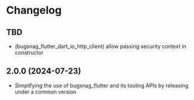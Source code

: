 # Changelog

## TBD

* (bugsnag_flutter_dart_io_http_client) allow passing security context in constructor

## 2.0.0 (2024-07-23)

* Simplifying the use of bugsnag_flutter and its tooling APIs by releasing under a common version
